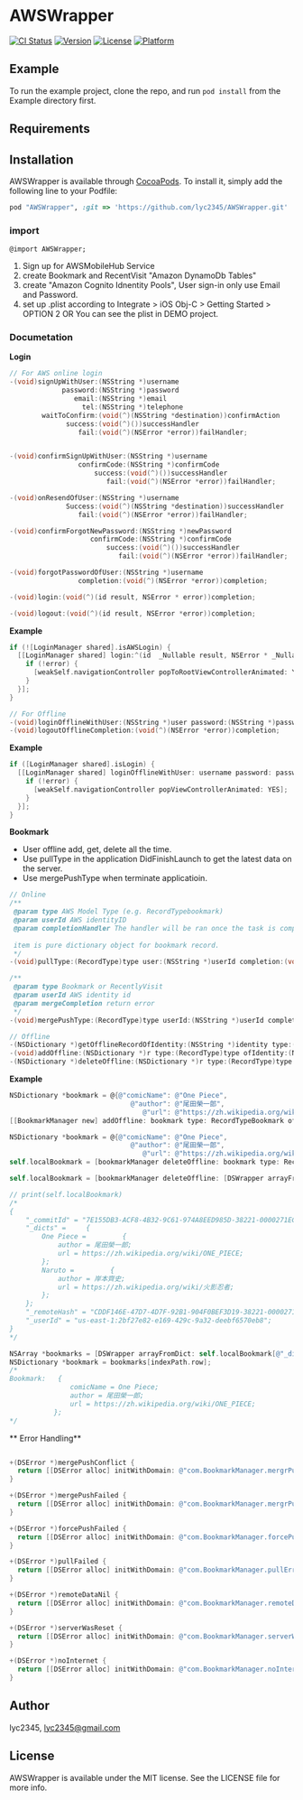 # AWSWrapper

[![CI Status](http://img.shields.io/travis/lyc2345/AWSWrapper.svg?style=flat)](https://travis-ci.org/lyc2345/AWSWrapper)
[![Version](https://img.shields.io/cocoapods/v/AWSWrapper.svg?style=flat)](http://cocoapods.org/pods/AWSWrapper)
[![License](https://img.shields.io/cocoapods/l/AWSWrapper.svg?style=flat)](http://cocoapods.org/pods/AWSWrapper)
[![Platform](https://img.shields.io/cocoapods/p/AWSWrapper.svg?style=flat)](http://cocoapods.org/pods/AWSWrapper)

## Example

To run the example project, clone the repo, and run `pod install` from the Example directory first.

## Requirements

## Installation

AWSWrapper is available through [CocoaPods](http://cocoapods.org). To install
it, simply add the following line to your Podfile:

```ruby
pod "AWSWrapper", :git => 'https://github.com/lyc2345/AWSWrapper.git'
```

### import
```
@import AWSWrapper;
```

1. Sign up for AWSMobileHub Service
2. create Bookmark and RecentVisit "Amazon DynamoDb Tables" 
3. create "Amazon Cognito Idnentity Pools", User sign-in only use Email and Password. 
4. set up .plist according to Integrate > iOS Obj-C > Getting Started > OPTION 2
   OR You can see the plist in DEMO project.

### Documetation
**Login**

```objective-c
// For AWS online login
-(void)signUpWithUser:(NSString *)username
             password:(NSString *)password
                email:(NSString *)email
                  tel:(NSString *)telephone
        waitToConfirm:(void(^)(NSString *destination))confirmAction
              success:(void(^)())successHandler
                 fail:(void(^)(NSError *error))failHandler;


-(void)confirmSignUpWithUser:(NSString *)username
                 confirmCode:(NSString *)confirmCode
                     success:(void(^)())successHandler
                        fail:(void(^)(NSError *error))failHandler;

-(void)onResendOfUser:(NSString *)username
              Success:(void(^)(NSString *destination))successHandler
                 fail:(void(^)(NSError *error))failHandler;

-(void)confirmForgotNewPassword:(NSString *)newPassword
                    confirmCode:(NSString *)confirmCode
                        success:(void(^)())successHandler
                           fail:(void(^)(NSError *error))failHandler;

-(void)forgotPasswordOfUser:(NSString *)username
                 completion:(void(^)(NSError *error))completion;

-(void)login:(void(^)(id result, NSError * error))completion;

-(void)logout:(void(^)(id result, NSError *error))completion;
```

**Example**

```objective-c
if (![LoginManager shared].isAWSLogin) {
  [[LoginManager shared] login:^(id  _Nullable result, NSError * _Nullable error) {			
    if (!error) {
      [weakSelf.navigationController popToRootViewControllerAnimated: YES];
    }			
  }];
}
```

```objective-c
// For Offline
-(void)loginOfflineWithUser:(NSString *)user password:(NSString *)password completion:(void(^)(NSError *error))completion;
-(void)logoutOfflineCompletion:(void(^)(NSError *error))completion;
```


**Example**

```objective-c
if ([LoginManager shared].isLogin) {
  [[LoginManager shared] loginOfflineWithUser: username password: password completion:^(NSError *error) {
    if (!error) {
      [weakSelf.navigationController popViewControllerAnimated: YES];
    }
  }];
}

```

**Bookmark**

* User offline add, get, delete all the time.
* Use pullType in the application DidFinishLaunch to get the latest data on the server.
* Use mergePushType when terminate applicatioin.


```objective-c
// Online
/**
 @param type AWS Model Type (e.g. RecordTypebookmark)
 @param userId AWS identityID
 @param completionHandler The handler will be ran once the task is completion.
 
 item is pure dictionary object for bookmark record.
 */
-(void)pullType:(RecordType)type user:(NSString *)userId completion:(void(^)(NSDictionary *item, DSError *error))completionHandler;

/**
 @param type Bookmark or RecentlyVisit
 @param userId AWS identity id
 @param mergeCompletion return error
 */
-(void)mergePushType:(RecordType)type userId:(NSString *)userId completion:(void(^)(NSDictionary *responseItem, DSError *error))mergeCompletion;
```


```objective-c
// Offline
-(NSDictionary *)getOfflineRecordOfIdentity:(NSString *)identity type:(RecordType)type;
-(void)addOffline:(NSDictionary *)r type:(RecordType)type ofIdentity:(NSString *)identity;
-(NSDictionary *)deleteOffline:(NSDictionary *)r type:(RecordType)type ofIdentity:(NSString *)identity;

```


**Example**


```objective-c
NSDictionary *bookmark = @{@"comicName": @"One Piece",
                              @"author": @"尾田榮一郎",
                                 @"url": @"https://zh.wikipedia.org/wiki/ONE_PIECE"};
[[BookmarkManager new] addOffline: bookmark type: RecordTypeBookmark ofIdentity: [LoginManager shared].awsIdentityId];

```


```objective-c
NSDictionary *bookmark = @{@"comicName": @"One Piece",
                              @"author": @"尾田榮一郎",
                                 @"url": @"https://zh.wikipedia.org/wiki/ONE_PIECE"};
self.localBookmark = [bookmarkManager deleteOffline: bookmark type: RecordTypeBookmark ofIdentity: [LoginManager shared].awsIdentityId];

self.localBookmark = [bookmarkManager deleteOffline: [DSWrapper arrayFromDict: self.localBookmark[@"_dicts"]][indexPath.row] type: RecordTypeBookmark ofIdentity: self.localBookmark[@"_userId"]];

// print(self.localBookmark)
/*
{
    "_commitId" = "7E155DB3-ACF8-4B32-9C61-974A8EED985D-38221-0000271ECA47394B";
    "_dicts" =     {
        One Piece =         {
            author = 尾田榮一郎;
            url = https://zh.wikipedia.org/wiki/ONE_PIECE;
        };
        Naruto =         {
            author = 岸本齊史;
            url = https://zh.wikipedia.org/wiki/火影忍者;
        };
    };
    "_remoteHash" = "CDDF146E-47D7-4D7F-92B1-904F0BEF3D19-38221-0000271ECA473DE5";
    "_userId" = "us-east-1:2bf27e82-e169-429c-9a32-deebf6570eb8";
}
*/

```


```objective-c
NSArray *bookmarks = [DSWrapper arrayFromDict: self.localBookmark[@"_dicts"]];
NSDictionary *bookmark = bookmarks[indexPath.row];
/*
Bookmark:   {
               comicName = One Piece;
               author = 尾田榮一郎;
               url = https://zh.wikipedia.org/wiki/ONE_PIECE;
           };
*/

```

** Error Handling**


```objective-c

+(DSError *)mergePushConflict {
  return [[DSError alloc] initWithDomain: @"com.BookmarkManager.mergrPushError" code: 0 userInfo: nil];
}

+(DSError *)mergePushFailed {
  return [[DSError alloc] initWithDomain: @"com.BookmarkManager.mergrPushError" code: 1 userInfo: nil];
}

+(DSError *)forcePushFailed {
  return [[DSError alloc] initWithDomain: @"com.BookmarkManager.forcePushConflict" code: 2 userInfo: nil];
}

+(DSError *)pullFailed {
  return [[DSError alloc] initWithDomain: @"com.BookmarkManager.pullError" code: 3 userInfo: nil];
}

+(DSError *)remoteDataNil {
  return [[DSError alloc] initWithDomain: @"com.BookmarkManager.remoteDataNil" code: 4 userInfo: nil];
}

+(DSError *)serverWasReset {
  return [[DSError alloc] initWithDomain: @"com.BookmarkManager.serverWasReset" code: 5 userInfo: nil];
}

+(DSError *)noInternet {
  return [[DSError alloc] initWithDomain: @"com.BookmarkManager.noInternet" code: 6 userInfo: nil];
}

```


## Author

lyc2345, lyc2345@gmail.com

## License

AWSWrapper is available under the MIT license. See the LICENSE file for more info.
